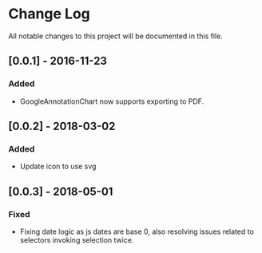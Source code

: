 # Change Log
All notable changes to this project will be documented in this file.

## [0.0.1] - 2016-11-23
### Added
- GoogleAnnotationChart now supports exporting to PDF.

## [0.0.2] - 2018-03-02
### Added
- Update icon to use svg


## [0.0.3] - 2018-05-01
### Fixed
- Fixing date logic as js dates are base 0, also resolving issues related to selectors invoking selection twice. 